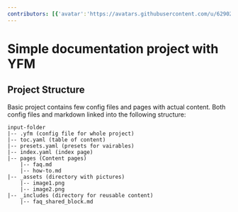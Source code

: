 ```yaml
---
contributors: [{'avatar':'https://avatars.githubusercontent.com/u/62902338?v=4','email':'62902338+yndx-birman@users.noreply.github.com','login':'yndx-birman','name':'yndx-birman','url':'https://github.com/yndx-birman'}]
---
```

# Simple documentation project with YFM


## Project Structure
Basic project contains few config files and pages with actual content. Both config files and markdown linked into the following structure:


```
input-folder
|-- .yfm (config file for whole project)
|-- toc.yaml (table of content)
|-- presets.yaml (presets for vairables)
|-- index.yaml (index page)
|-- pages (Content pages)
    |-- faq.md
    |-- how-to.md
|-- _assets (directory with pictures)
    |-- image1.png
    |-- image2.png
|-- _includes (directory for reusable content)
    |-- faq_shared_block.md
```



